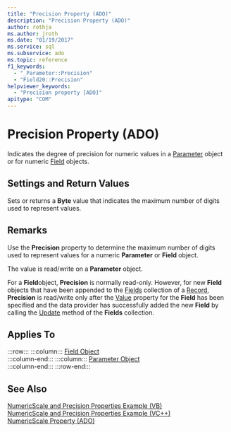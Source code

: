 ```yaml
---
title: "Precision Property (ADO)"
description: "Precision Property (ADO)"
author: rothja
ms.author: jroth
ms.date: "01/19/2017"
ms.service: sql
ms.subservice: ado
ms.topic: reference
f1_keywords:
  - "_Parameter::Precision"
  - "Field20::Precision"
helpviewer_keywords:
  - "Precision property [ADO]"
apitype: "COM"
---
```

# Precision Property (ADO)
Indicates the degree of precision for numeric values in a [Parameter](./parameter-object.md) object or for numeric [Field](./field-object.md) objects.  
  
## Settings and Return Values  
 Sets or returns a **Byte** value that indicates the maximum number of digits used to represent values.  
  
## Remarks  
 Use the **Precision** property to determine the maximum number of digits used to represent values for a numeric **Parameter** or **Field** object.  
  
 The value is read/write on a **Parameter** object.  
  
 For a **Field**object, **Precision** is normally read-only. However, for new **Field** objects that have been appended to the [Fields](./fields-collection-ado.md) collection of a [Record](./record-object-ado.md), **Precision** is read/write only after the [Value](./value-property-ado.md) property for the **Field** has been specified and the data provider has successfully added the new **Field** by calling the [Update](./update-method.md) method of the **Fields** collection.  
  
## Applies To  

:::row:::
    :::column:::
        [Field Object](./field-object.md)  
    :::column-end:::
    :::column:::
        [Parameter Object](./parameter-object.md)  
    :::column-end:::
:::row-end:::

## See Also  
 [NumericScale and Precision Properties Example (VB)](./numericscale-and-precision-properties-example-vb.md)   
 [NumericScale and Precision Properties Example (VC++)](./numericscale-and-precision-properties-example-vc.md)   
 [NumericScale Property (ADO)](./numericscale-property-ado.md)